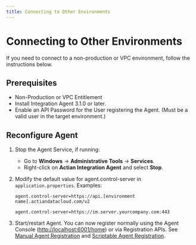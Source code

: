 ```yaml
---
title: Connecting to Other Environments
---
```


# Connecting to Other Environments

If you need to connect to a non-production or VPC environment, follow the instructions below.

## Prerequisites

* Non-Production or VPC Entitlement
* Install Integration Agent 3.1.0 or later.
* Enable an API Password for the User registering the Agent. (Must be a valid user in the target environment.)

## Reconfigure Agent

1. Stop the Agent Service, if running:
   * Go to **Windows** → **Administrative Tools** → **Services**.
   * Right-click on **Actian Integration Agent** and select **Stop**.

2. Modify the default value for agent.control-server in `application.properties`. Examples:
    ```
    agent.control-server=https://api.[environment name].actiandatacloud.com/v2
    ```
    ```
    agent.control-server=https://im.server.yourcompany.com:443
    ```
3. Start/restart Agent. You can now register normally using the Agent Console ([http://localhost:6001/home](http://localhost:6001/home)) or via Registration APIs. See [Manual Agent Registration](manual-agent-registration) and [Scriptable Agent Registration](./scriptable-agent-registration).